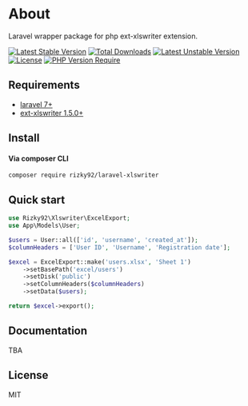 # About
Laravel wrapper package for php ext-xlswriter extension.  
  
[![Latest Stable Version](http://poser.pugx.org/rizky92/xlswriter-for-laravel/v)](https://packagist.org/packages/rizky92/xlswriter-for-laravel) [![Total Downloads](http://poser.pugx.org/rizky92/xlswriter-for-laravel/downloads)](https://packagist.org/packages/rizky92/xlswriter-for-laravel) [![Latest Unstable Version](http://poser.pugx.org/rizky92/xlswriter-for-laravel/v/unstable)](https://packagist.org/packages/rizky92/xlswriter-for-laravel) [![License](http://poser.pugx.org/rizky92/xlswriter-for-laravel/license)](https://packagist.org/packages/rizky92/xlswriter-for-laravel) [![PHP Version Require](http://poser.pugx.org/rizky92/xlswriter-for-laravel/require/php)](https://packagist.org/packages/rizky92/xlswriter-for-laravel)

## Requirements
- [laravel 7+](https://laravel.com/docs/7.x/installation)
- [ext-xlswriter 1.5.0+](https://pecl.php.net/package/xlswriter)

## Install
#### Via composer CLI
```
composer require rizky92/laravel-xlswriter
```

## Quick start
```php
use Rizky92\Xlswriter\ExcelExport;
use App\Models\User;

$users = User::all(['id', 'username', 'created_at']);
$columnHeaders = ['User ID', 'Username', 'Registration date'];

$excel = ExcelExport::make('users.xlsx', 'Sheet 1')
    ->setBasePath('excel/users')
    ->setDisk('public')
    ->setColumnHeaders($columnHeaders)
    ->setData($users);

return $excel->export();
```

## Documentation
TBA

## License
MIT
